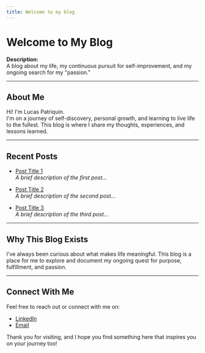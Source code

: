 ```yaml
---
title: Welcome to my blog
---
```


# Welcome to My Blog

**Description:**  
A blog about my life, my continuous pursuit for self-improvement, and my ongoing search for my "passion."

---

## About Me  
Hi! I'm Lucas Patriquin.  
I'm on a journey of self-discovery, personal growth, and learning to live life to the fullest. This blog is where I share my thoughts, experiences, and lessons learned.

---

## Recent Posts  
- [Post Title 1](#)  
  *A brief description of the first post...*

- [Post Title 2](#)  
  *A brief description of the second post...*

- [Post Title 3](#)  
  *A brief description of the third post...*

---

## Why This Blog Exists  
I've always been curious about what makes life meaningful. This blog is a place for me to explore and document my ongoing quest for purpose, fulfillment, and passion.

---

## Connect With Me  
Feel free to reach out or connect with me on:  
- [LinkedIn](https://www.linkedin.com/in/lucas-patriquin/)  
- [Email](mailto:lucas.patriquin@gmail.com)

Thank you for visiting, and I hope you find something here that inspires you on your journey too!

